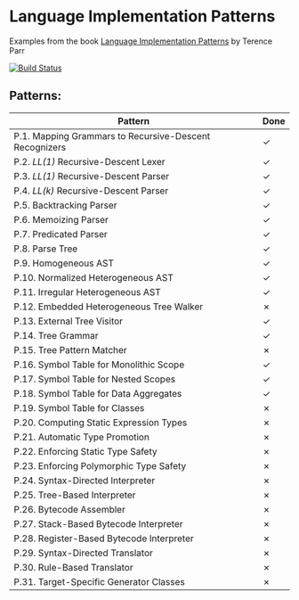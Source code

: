 # Language Implementation Patterns

Examples from the book [Language Implementation Patterns](https://pragprog.com/book/tpdsl/language-implementation-patterns) by Terence Parr

[![Build Status](https://travis-ci.org/LukasWoodtli/LanguageImplementationPatterns.svg?branch=master)](https://travis-ci.org/LukasWoodtli/LanguageImplementationPatterns)


## Patterns:

| Pattern                                                | Done |
|--------------------------------------------------------|------|
| P.1. Mapping Grammars to Recursive-Descent Recognizers |   ✓  |
| P.2. *LL(1)* Recursive-Descent Lexer                   |   ✓  |
| P.3. *LL(1)* Recursive-Descent Parser                  |   ✓  |
| P.4. *LL(k)* Recursive-Descent Parser                  |   ✓  |
| P.5. Backtracking Parser                               |   ✓  |
| P.6. Memoizing Parser                                  |   ✓  |
| P.7. Predicated Parser                                 |   ✓  |
| P.8. Parse Tree                                        |   ✓  |
| P.9. Homogeneous AST                                   |   ✓  |
| P.10. Normalized Heterogeneous AST                     |   ✓  |
| P.11. Irregular Heterogeneous AST                      |   ✓  |
| P.12. Embedded Heterogeneous Tree Walker               |   ✗  |
| P.13. External Tree Visitor                            |   ✓  |
| P.14. Tree Grammar                                     |   ✓  |
| P.15. Tree Pattern Matcher                             |   ✗  |
| P.16. Symbol Table for Monolithic Scope                |   ✓  |
| P.17. Symbol Table for Nested Scopes                   |   ✓  |
| P.18. Symbol Table for Data Aggregates                 |   ✓  |
| P.19. Symbol Table for Classes                         |   ✗  |
| P.20. Computing Static Expression Types                |   ✗  |
| P.21. Automatic Type Promotion                         |   ✗  |
| P.22. Enforcing Static Type Safety                     |   ✗  |
| P.23. Enforcing Polymorphic Type Safety                |   ✗  |
| P.24. Syntax-Directed Interpreter                      |   ✗  |
| P.25. Tree-Based Interpreter                           |   ✗  |
| P.26. Bytecode Assembler                               |   ✗  |
| P.27. Stack-Based Bytecode Interpreter                 |   ✗  |
| P.28. Register-Based Bytecode Interpreter              |   ✗  |
| P.29. Syntax-Directed Translator                       |   ✗  |
| P.30. Rule-Based Translator                            |   ✗  |
| P.31. Target-Specific Generator Classes                |   ✗  |
